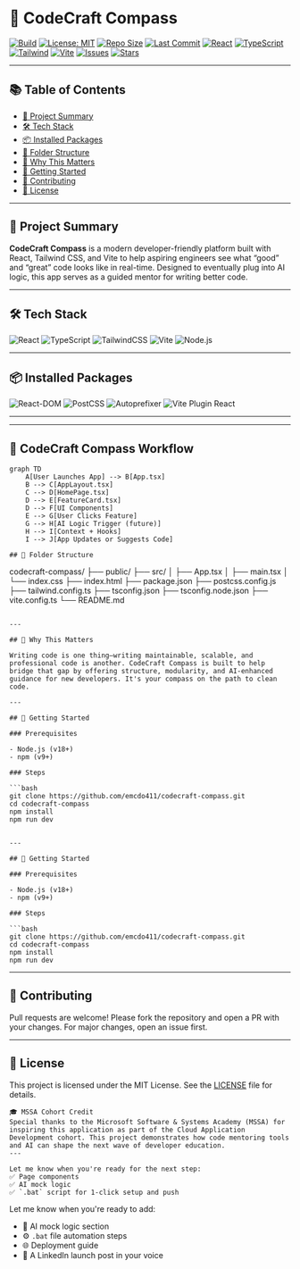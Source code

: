 # 🧭 CodeCraft Compass

[![Build](https://img.shields.io/badge/build-passing-brightgreen)](https://vitejs.dev)
[![License: MIT](https://img.shields.io/badge/license-MIT-blue.svg)](https://opensource.org/licenses/MIT)
[![Repo Size](https://img.shields.io/github/repo-size/emcdo411/codecraft-compass)](https://github.com/emcdo411/codecraft-compass)
[![Last Commit](https://img.shields.io/github/last-commit/emcdo411/codecraft-compass)](https://github.com/emcdo411/codecraft-compass/commits/main)
[![React](https://img.shields.io/badge/React-v18.2.0-61DAFB?logo=react&logoColor=white)](https://react.dev)
[![TypeScript](https://img.shields.io/badge/TypeScript-5.3.3-3178C6?logo=typescript&logoColor=white)](https://www.typescriptlang.org/)
[![Tailwind](https://img.shields.io/badge/TailwindCSS-3.4.1-38BDF8?logo=tailwindcss&logoColor=white)](https://tailwindcss.com/)
[![Vite](https://img.shields.io/badge/Vite-4.5.0-646CFF?logo=vite&logoColor=white)](https://vitejs.dev)
[![Issues](https://img.shields.io/github/issues/emcdo411/codecraft-compass)](https://github.com/emcdo411/codecraft-compass/issues)
[![Stars](https://img.shields.io/github/stars/emcdo411/codecraft-compass?style=social)](https://github.com/emcdo411/codecraft-compass/stargazers)


---

## 📚 Table of Contents

- [🧠 Project Summary](#-project-summary)
- [🛠️ Tech Stack](#️-tech-stack)
- [📦 Installed Packages](#-installed-packages)
- [📁 Folder Structure](#-folder-structure)
- [🧠 Why This Matters](#-why-this-matters)
- [🚀 Getting Started](#-getting-started)
- [🤝 Contributing](#-contributing)
- [📄 License](#-license)

---

## 🧠 Project Summary

**CodeCraft Compass** is a modern developer-friendly platform built with React, Tailwind CSS, and Vite to help aspiring engineers see what “good” and “great” code looks like in real-time. Designed to eventually plug into AI logic, this app serves as a guided mentor for writing better code.

---

## 🛠️ Tech Stack

![React](https://img.shields.io/badge/-React-61DAFB?logo=react&logoColor=white&style=for-the-badge)
![TypeScript](https://img.shields.io/badge/-TypeScript-3178C6?logo=typescript&logoColor=white&style=for-the-badge)
![TailwindCSS](https://img.shields.io/badge/-TailwindCSS-38B2AC?logo=tailwind-css&logoColor=white&style=for-the-badge)
![Vite](https://img.shields.io/badge/-Vite-646CFF?logo=vite&logoColor=white&style=for-the-badge)
![Node.js](https://img.shields.io/badge/-Node.js-339933?logo=node.js&logoColor=white&style=for-the-badge)

---

## 📦 Installed Packages

![React-DOM](https://img.shields.io/badge/-react--dom-61DAFB?logo=react&logoColor=white&style=flat-square)
![PostCSS](https://img.shields.io/badge/-PostCSS-DD3A0A?logo=postcss&logoColor=white&style=flat-square)
![Autoprefixer](https://img.shields.io/badge/-Autoprefixer-DD3735?style=flat-square)
![Vite Plugin React](https://img.shields.io/badge/-@vitejs/plugin--react-646CFF?style=flat-square)

---
---

## 🔄 CodeCraft Compass Workflow

```mermaid
graph TD
    A[User Launches App] --> B[App.tsx]
    B --> C[AppLayout.tsx]
    C --> D[HomePage.tsx]
    D --> E[FeatureCard.tsx]
    D --> F[UI Components]
    E --> G[User Clicks Feature]
    G --> H[AI Logic Trigger (future)]
    H --> I[Context + Hooks]
    I --> J[App Updates or Suggests Code]

## 📁 Folder Structure

```

codecraft-compass/
├── public/
├── src/
│   ├── App.tsx
│   ├── main.tsx
│   └── index.css
├── index.html
├── package.json
├── postcss.config.js
├── tailwind.config.ts
├── tsconfig.json
├── tsconfig.node.json
├── vite.config.ts
└── README.md

````

---

## 🧠 Why This Matters

Writing code is one thing—writing maintainable, scalable, and professional code is another. CodeCraft Compass is built to help bridge that gap by offering structure, modularity, and AI-enhanced guidance for new developers. It's your compass on the path to clean code.

---

## 🚀 Getting Started

### Prerequisites

- Node.js (v18+)
- npm (v9+)

### Steps

```bash
git clone https://github.com/emcdo411/codecraft-compass.git
cd codecraft-compass
npm install
npm run dev


---

## 🚀 Getting Started

### Prerequisites

- Node.js (v18+)
- npm (v9+)

### Steps

```bash
git clone https://github.com/emcdo411/codecraft-compass.git
cd codecraft-compass
npm install
npm run dev
````

---

## 🤝 Contributing

Pull requests are welcome!
Please fork the repository and open a PR with your changes. For major changes, open an issue first.

---

## 📄 License

This project is licensed under the MIT License.
See the [LICENSE](LICENSE) file for details.

```
🎓 MSSA Cohort Credit
Special thanks to the Microsoft Software & Systems Academy (MSSA) for inspiring this application as part of the Cloud Application Development cohort. This project demonstrates how code mentoring tools and AI can shape the next wave of developer education.
---

Let me know when you're ready for the next step:
✅ Page components  
✅ AI mock logic  
✅ `.bat` script for 1-click setup and push
```

Let me know when you're ready to add:
- 🧠 AI mock logic section
- ⚙️ `.bat` file automation steps
- 🌐 Deployment guide
- 📢 A LinkedIn launch post in your voice  

